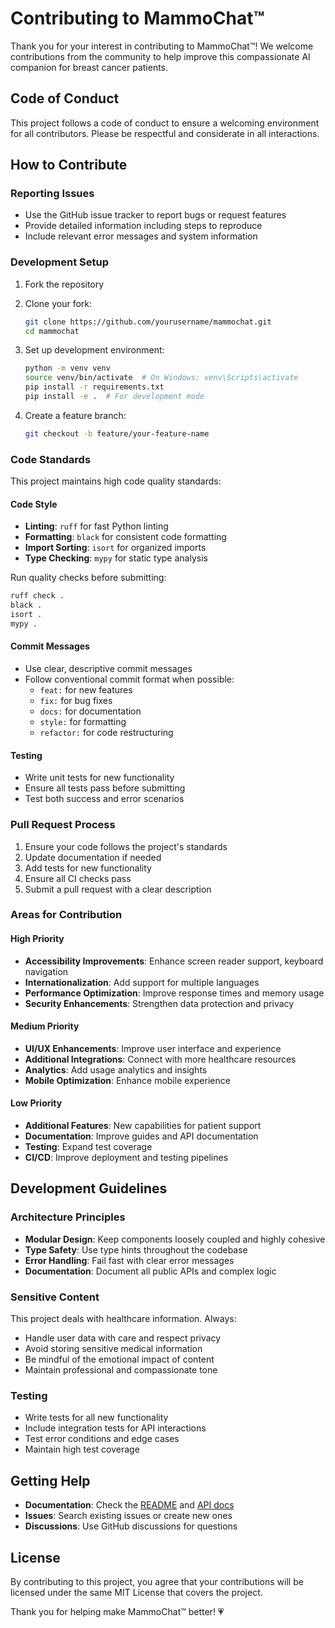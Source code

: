 # Contributing to MammoChat™

Thank you for your interest in contributing to MammoChat™! We welcome contributions from the community to help improve this compassionate AI companion for breast cancer patients.

## Code of Conduct

This project follows a code of conduct to ensure a welcoming environment for all contributors. Please be respectful and considerate in all interactions.

## How to Contribute

### Reporting Issues

- Use the GitHub issue tracker to report bugs or request features
- Provide detailed information including steps to reproduce
- Include relevant error messages and system information

### Development Setup

1. Fork the repository
2. Clone your fork:
   ```bash
   git clone https://github.com/yourusername/mammochat.git
   cd mammochat
   ```

3. Set up development environment:
   ```bash
   python -m venv venv
   source venv/bin/activate  # On Windows: venv\Scripts\activate
   pip install -r requirements.txt
   pip install -e .  # For development mode
   ```

4. Create a feature branch:
   ```bash
   git checkout -b feature/your-feature-name
   ```

### Code Standards

This project maintains high code quality standards:

#### Code Style
- **Linting**: `ruff` for fast Python linting
- **Formatting**: `black` for consistent code formatting
- **Import Sorting**: `isort` for organized imports
- **Type Checking**: `mypy` for static type analysis

Run quality checks before submitting:
```bash
ruff check .
black .
isort .
mypy .
```

#### Commit Messages
- Use clear, descriptive commit messages
- Follow conventional commit format when possible:
  - `feat:` for new features
  - `fix:` for bug fixes
  - `docs:` for documentation
  - `style:` for formatting
  - `refactor:` for code restructuring

#### Testing
- Write unit tests for new functionality
- Ensure all tests pass before submitting
- Test both success and error scenarios

### Pull Request Process

1. Ensure your code follows the project's standards
2. Update documentation if needed
3. Add tests for new functionality
4. Ensure all CI checks pass
5. Submit a pull request with a clear description

### Areas for Contribution

#### High Priority
- **Accessibility Improvements**: Enhance screen reader support, keyboard navigation
- **Internationalization**: Add support for multiple languages
- **Performance Optimization**: Improve response times and memory usage
- **Security Enhancements**: Strengthen data protection and privacy

#### Medium Priority
- **UI/UX Enhancements**: Improve user interface and experience
- **Additional Integrations**: Connect with more healthcare resources
- **Analytics**: Add usage analytics and insights
- **Mobile Optimization**: Enhance mobile experience

#### Low Priority
- **Additional Features**: New capabilities for patient support
- **Documentation**: Improve guides and API documentation
- **Testing**: Expand test coverage
- **CI/CD**: Improve deployment and testing pipelines

## Development Guidelines

### Architecture Principles

- **Modular Design**: Keep components loosely coupled and highly cohesive
- **Type Safety**: Use type hints throughout the codebase
- **Error Handling**: Fail fast with clear error messages
- **Documentation**: Document all public APIs and complex logic

### Sensitive Content

This project deals with healthcare information. Always:
- Handle user data with care and respect privacy
- Avoid storing sensitive medical information
- Be mindful of the emotional impact of content
- Maintain professional and compassionate tone

### Testing

- Write tests for all new functionality
- Include integration tests for API interactions
- Test error conditions and edge cases
- Maintain high test coverage

## Getting Help

- **Documentation**: Check the [README](README.md) and [API docs](docs/API.md)
- **Issues**: Search existing issues or create new ones
- **Discussions**: Use GitHub discussions for questions

## License

By contributing to this project, you agree that your contributions will be licensed under the same MIT License that covers the project.

Thank you for helping make MammoChat™ better! 💗